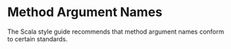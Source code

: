 # Method Argument Names

The Scala style guide recommends that method argument names conform to certain standards.
